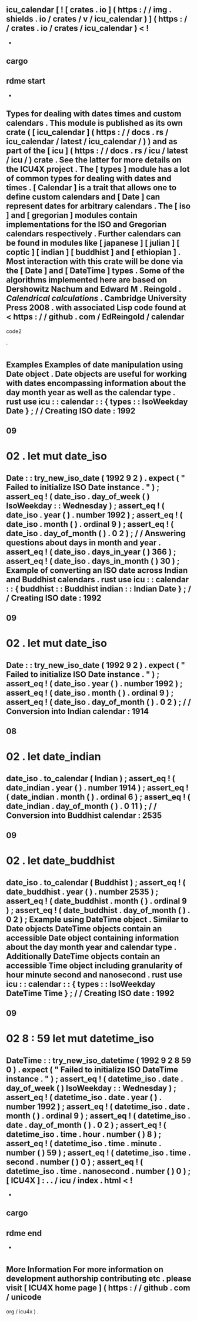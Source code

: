 #
icu_calendar
[
!
[
crates
.
io
]
(
https
:
/
/
img
.
shields
.
io
/
crates
/
v
/
icu_calendar
)
]
(
https
:
/
/
crates
.
io
/
crates
/
icu_calendar
)
<
!
-
-
cargo
-
rdme
start
-
-
>
Types
for
dealing
with
dates
times
and
custom
calendars
.
This
module
is
published
as
its
own
crate
(
[
icu_calendar
]
(
https
:
/
/
docs
.
rs
/
icu_calendar
/
latest
/
icu_calendar
/
)
)
and
as
part
of
the
[
icu
]
(
https
:
/
/
docs
.
rs
/
icu
/
latest
/
icu
/
)
crate
.
See
the
latter
for
more
details
on
the
ICU4X
project
.
The
[
types
]
module
has
a
lot
of
common
types
for
dealing
with
dates
and
times
.
[
Calendar
]
is
a
trait
that
allows
one
to
define
custom
calendars
and
[
Date
]
can
represent
dates
for
arbitrary
calendars
.
The
[
iso
]
and
[
gregorian
]
modules
contain
implementations
for
the
ISO
and
Gregorian
calendars
respectively
.
Further
calendars
can
be
found
in
modules
like
[
japanese
]
[
julian
]
[
coptic
]
[
indian
]
[
buddhist
]
and
[
ethiopian
]
.
Most
interaction
with
this
crate
will
be
done
via
the
[
Date
]
and
[
DateTime
]
types
.
Some
of
the
algorithms
implemented
here
are
based
on
Dershowitz
Nachum
and
Edward
M
.
Reingold
.
_Calendrical
calculations_
.
Cambridge
University
Press
2008
.
with
associated
Lisp
code
found
at
<
https
:
/
/
github
.
com
/
EdReingold
/
calendar
-
code2
>
.
#
#
Examples
Examples
of
date
manipulation
using
Date
object
.
Date
objects
are
useful
for
working
with
dates
encompassing
information
about
the
day
month
year
as
well
as
the
calendar
type
.
rust
use
icu
:
:
calendar
:
:
{
types
:
:
IsoWeekday
Date
}
;
/
/
Creating
ISO
date
:
1992
-
09
-
02
.
let
mut
date_iso
=
Date
:
:
try_new_iso_date
(
1992
9
2
)
.
expect
(
"
Failed
to
initialize
ISO
Date
instance
.
"
)
;
assert_eq
!
(
date_iso
.
day_of_week
(
)
IsoWeekday
:
:
Wednesday
)
;
assert_eq
!
(
date_iso
.
year
(
)
.
number
1992
)
;
assert_eq
!
(
date_iso
.
month
(
)
.
ordinal
9
)
;
assert_eq
!
(
date_iso
.
day_of_month
(
)
.
0
2
)
;
/
/
Answering
questions
about
days
in
month
and
year
.
assert_eq
!
(
date_iso
.
days_in_year
(
)
366
)
;
assert_eq
!
(
date_iso
.
days_in_month
(
)
30
)
;
Example
of
converting
an
ISO
date
across
Indian
and
Buddhist
calendars
.
rust
use
icu
:
:
calendar
:
:
{
buddhist
:
:
Buddhist
indian
:
:
Indian
Date
}
;
/
/
Creating
ISO
date
:
1992
-
09
-
02
.
let
mut
date_iso
=
Date
:
:
try_new_iso_date
(
1992
9
2
)
.
expect
(
"
Failed
to
initialize
ISO
Date
instance
.
"
)
;
assert_eq
!
(
date_iso
.
year
(
)
.
number
1992
)
;
assert_eq
!
(
date_iso
.
month
(
)
.
ordinal
9
)
;
assert_eq
!
(
date_iso
.
day_of_month
(
)
.
0
2
)
;
/
/
Conversion
into
Indian
calendar
:
1914
-
08
-
02
.
let
date_indian
=
date_iso
.
to_calendar
(
Indian
)
;
assert_eq
!
(
date_indian
.
year
(
)
.
number
1914
)
;
assert_eq
!
(
date_indian
.
month
(
)
.
ordinal
6
)
;
assert_eq
!
(
date_indian
.
day_of_month
(
)
.
0
11
)
;
/
/
Conversion
into
Buddhist
calendar
:
2535
-
09
-
02
.
let
date_buddhist
=
date_iso
.
to_calendar
(
Buddhist
)
;
assert_eq
!
(
date_buddhist
.
year
(
)
.
number
2535
)
;
assert_eq
!
(
date_buddhist
.
month
(
)
.
ordinal
9
)
;
assert_eq
!
(
date_buddhist
.
day_of_month
(
)
.
0
2
)
;
Example
using
DateTime
object
.
Similar
to
Date
objects
DateTime
objects
contain
an
accessible
Date
object
containing
information
about
the
day
month
year
and
calendar
type
.
Additionally
DateTime
objects
contain
an
accessible
Time
object
including
granularity
of
hour
minute
second
and
nanosecond
.
rust
use
icu
:
:
calendar
:
:
{
types
:
:
IsoWeekday
DateTime
Time
}
;
/
/
Creating
ISO
date
:
1992
-
09
-
02
8
:
59
let
mut
datetime_iso
=
DateTime
:
:
try_new_iso_datetime
(
1992
9
2
8
59
0
)
.
expect
(
"
Failed
to
initialize
ISO
DateTime
instance
.
"
)
;
assert_eq
!
(
datetime_iso
.
date
.
day_of_week
(
)
IsoWeekday
:
:
Wednesday
)
;
assert_eq
!
(
datetime_iso
.
date
.
year
(
)
.
number
1992
)
;
assert_eq
!
(
datetime_iso
.
date
.
month
(
)
.
ordinal
9
)
;
assert_eq
!
(
datetime_iso
.
date
.
day_of_month
(
)
.
0
2
)
;
assert_eq
!
(
datetime_iso
.
time
.
hour
.
number
(
)
8
)
;
assert_eq
!
(
datetime_iso
.
time
.
minute
.
number
(
)
59
)
;
assert_eq
!
(
datetime_iso
.
time
.
second
.
number
(
)
0
)
;
assert_eq
!
(
datetime_iso
.
time
.
nanosecond
.
number
(
)
0
)
;
[
ICU4X
]
:
.
.
/
icu
/
index
.
html
<
!
-
-
cargo
-
rdme
end
-
-
>
#
#
More
Information
For
more
information
on
development
authorship
contributing
etc
.
please
visit
[
ICU4X
home
page
]
(
https
:
/
/
github
.
com
/
unicode
-
org
/
icu4x
)
.
